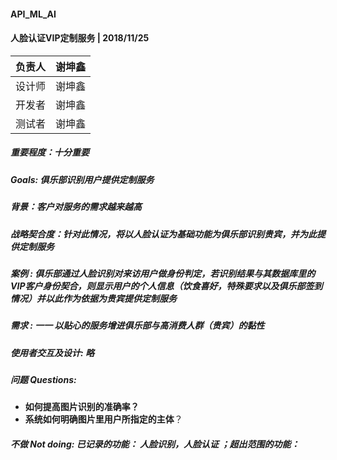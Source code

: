 ####   API_ML_AI


 #### 人脸认证VIP定制服务 | 2018/11/25
 负责人 | 谢坤鑫
---|---
 设计师 | 谢坤鑫
 开发者 | 谢坤鑫
 测试者 | 谢坤鑫
 ##### 重要程度：十分重要
 ##### Goals: 俱乐部识别用户提供定制服务
##### 背景：客户对服务的需求越来越高
##### 战略契合度：针对此情况，将以人脸认证为基础功能为俱乐部识别贵宾，并为此提供定制服务

##### 案例 :  俱乐部通过人脸识别对来访用户做身份判定，若识别结果与其数据库里的VIP客户身份契合，则显示用户的个人信息（饮食喜好，特殊要求以及俱乐部签到情况）并以此作为依据为贵宾提供定制服务
##### 需求 : 一一 以贴心的服务增进俱乐部与高消费人群（贵宾）的黏性
##### 使用者交互及设计: 略
##### 问题 Questions: 
*  **如何提高图片识别的准确率？**
*  **系统如何明确图片里用户所指定的主体**？
##### 不做 Not doing: 已记录的功能： 人脸识别，人脸认证 ；超出范围的功能：



